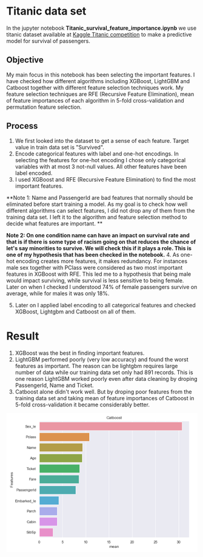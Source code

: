 # Titanic data set



In the jupyter notebook **Titanic_survival_feature_importance.ipynb** we use titanic dataset available at [Kaggle Titanic competition](https://www.kaggle.com/c/titanic) to make a predictive model for survival of passengers. 

## Objective

My main focus in this notebook has been selecting the important features. I have checked how different algorithms including XGBoost, LightGBM and Catboost together with different feature selection techniques work. My feature selection techniques are RFE (Recursive Feature Elimination), mean of feature importances of each algorithm in 5-fold cross-validation and permutation feature selection.


## Process

1. We first looked into the dataset to get a sense of each feature. Target value in train data set is "Survived".
2. Encode categorical features with label and one-hot encodings. In selecting the features for one-hot encoding I chose only categorical variables with at most 3 not-null values. All other features have been label encoded.
3. I used XGBoost and RFE (Recursive Feature Elimination) to find the most important features.

**Note 1: Name and PassengerId are bad features that normally should be eliminated before start training a model. As my goal is to check how well different algorithms can select features, I did not drop any of them from the training data set. I left it to the algorithm and feature selection method to decide what features are important. **

**Note 2: On one condition name can have an impact on survival rate and that is if there is some type of racism going on that reduces the chance of let's say minorities to survive. We will check this if it plays a role. This is one of my hypothesis that has been checked in the notebook.**
4. As one-hot encoding creates more features, it makes redundancy. For instances male sex together with PClass were considered as two most important features in XGBoost with RFE. This led me to a hypothesis that being male would impact surviving, while survival is less sensitive to being female. Later on when I checked I understood 74% of female passengers survive on average, while for males it was only 18%.

5. Later on I applied label encoding to all categorical features and checked XGBoost, Lightgbm and Catboost on all of them.

# Result

1. XGBoost was the best in finding important features.
2. LightGBM performed poorly (very low accuracy) and found the worst features as important. The reason can be lightgbm requires large number of data while our training data set only had 891 records. This is one reason LightGBM worked poorly even after data cleaning by droping PassengerId, Name and Ticket.
3. Catboost alone didn't work well. But by droping poor features from the training data set and taking mean of feature importances of Catboost in 5-fold cross-validation it became considerably better.

![Catbbost Important Features](img/catboost.PNG)
